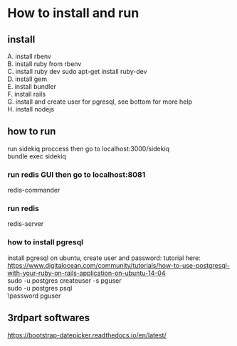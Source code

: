 # How to install and run  
  
## install  
A. install rbenv  
B. install ruby from rbenv  
C. install ruby dev sudo apt-get install ruby-dev  
D. install gem  
E. install bundler  
F. install rails  
G. install and create user for pgresql, see bottom for more help  
H. install nodejs
  
## how to run  
run sidekiq proccess then go to localhost:3000/sidekiq  
bundle exec sidekiq  
  
### run redis GUI then go to localhost:8081  
redis-commander  
  
### run redis  
redis-server  

### how to install pgresql  
install pgresql on ubuntu, create user and password: tutorial here: https://www.digitalocean.com/community/tutorials/how-to-use-postgresql-with-your-ruby-on-rails-application-on-ubuntu-14-04  
sudo -u postgres createuser -s pguser  
sudo -u postgres psql  
\password pguser  
  
  
## 3rdpart softwares  
https://bootstrap-datepicker.readthedocs.io/en/latest/  
  